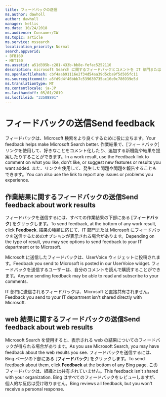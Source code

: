 ```yaml
---
title: フィードバックの送信
ms.author: dawholl
author: dawholl
manager: kellis
ms.date: 10/24/2018
ms.audience: Consumer/IW
ms.topic: article
ms.service: mssearch
localization_priority: Normal
search.appverid:
- BFB160
- MET150
ms.assetid: a51d395b-c281-433b-bb8e-fefac5252110
description: microsoft Search に関するフィードバックとコメントを IT 部門または microsoft に提出する
ms.openlocfilehash: cbf4aab91116e2f34d54aa39d5cba9f5d505fc11
ms.sourcegitcommit: a5fd9d4f46bbb7c539630735ac16e0c786939e5d
ms.translationtype: MT
ms.contentlocale: ja-JP
ms.lasthandoff: 05/01/2019
ms.locfileid: "33508891"
---
```

# <a name="send-feedback"></a><span data-ttu-id="d8153-103">フィードバックの送信</span><span class="sxs-lookup"><span data-stu-id="d8153-103">Send feedback</span></span>

<span data-ttu-id="d8153-104">フィードバックは、Microsoft 検索をより良くするために役に立ちます。</span><span class="sxs-lookup"><span data-stu-id="d8153-104">Your feedback helps make Microsoft Search better.</span></span> <span data-ttu-id="d8153-105">作業結果で、[フィードバック] リンクを使用して、好きなことをコメント化したり、追加する新機能や結果を提案したりすることができます。</span><span class="sxs-lookup"><span data-stu-id="d8153-105">In a work result, use the Feedback link to comment on what you like, don't like, or suggest new features or results you want added.</span></span> <span data-ttu-id="d8153-106">また、リンクを使用して、発生した問題や問題を報告することもできます。</span><span class="sxs-lookup"><span data-stu-id="d8153-106">You can also use the link to report any issues or problems you experience.</span></span>
  
## <a name="send-feedback-about-work-results"></a><span data-ttu-id="d8153-107">作業結果に関するフィードバックの送信</span><span class="sxs-lookup"><span data-stu-id="d8153-107">Send feedback about work results</span></span>

<span data-ttu-id="d8153-108">フィードバックを送信するには、すべての作業結果の下部にある [**フィードバック**] をクリックします。</span><span class="sxs-lookup"><span data-stu-id="d8153-108">To send feedback, at the bottom of any work result, click **Feedback**.</span></span> <span data-ttu-id="d8153-109">結果の種類に応じて、IT 部門または Microsoft にフィードバックを送信するためのオプションが表示される場合があります。</span><span class="sxs-lookup"><span data-stu-id="d8153-109">Depending on the type of result, you may see options to send feedback to your IT department or to Microsoft.</span></span>
  
<span data-ttu-id="d8153-110">Microsoft に送信したフィードバックは、UserVoice ウィジェットに投稿されます。</span><span class="sxs-lookup"><span data-stu-id="d8153-110">Feedback you send to Microsoft is posted in our UserVoice widget.</span></span> <span data-ttu-id="d8153-111">フィードバックを送信するユーザーは、自分のコメントを読んで購読することができます。</span><span class="sxs-lookup"><span data-stu-id="d8153-111">Anyone sending feedback may be able to read and subscribe to your comments.</span></span>
  
<span data-ttu-id="d8153-112">IT 部門に送信されるフィードバックは、Microsoft と直接共有されません。</span><span class="sxs-lookup"><span data-stu-id="d8153-112">Feedback you send to your IT department isn't shared directly with Microsoft.</span></span>
  
## <a name="send-feedback-about-web-results"></a><span data-ttu-id="d8153-113">web 結果に関するフィードバックの送信</span><span class="sxs-lookup"><span data-stu-id="d8153-113">Send feedback about web results</span></span>

<span data-ttu-id="d8153-114">Microsoft Search を使用すると、表示される web の結果についてのフィードバックが得られる場合があります。</span><span class="sxs-lookup"><span data-stu-id="d8153-114">As you use Microsoft Search, you may have feedback about the web results you see.</span></span> <span data-ttu-id="d8153-115">フィードバックを送信するには、Bing ページの下部にある [**フィードバック**] をクリックします。</span><span class="sxs-lookup"><span data-stu-id="d8153-115">To send feedback about them, click **Feedback** at the bottom of any Bing page.</span></span> <span data-ttu-id="d8153-116">このフィードバックは、組織とは共有されていません。</span><span class="sxs-lookup"><span data-stu-id="d8153-116">This feedback isn't shared with your organization.</span></span> <span data-ttu-id="d8153-117">Bing はすべてのフィードバックをレビューしますが、個人的な反応は受け取りません。</span><span class="sxs-lookup"><span data-stu-id="d8153-117">Bing reviews all feedback, but you won't receive a personal response.</span></span> 

  

